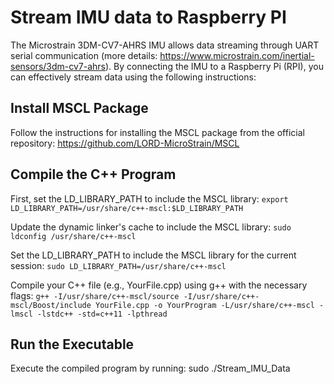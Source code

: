 # Stream IMU data to Raspberry PI

The Microstrain 3DM-CV7-AHRS IMU allows data streaming through UART serial communication (more details: https://www.microstrain.com/inertial-sensors/3dm-cv7-ahrs). 
By connecting the IMU to a Raspberry Pi (RPI), you can effectively stream data using the following instructions:


## Install MSCL Package
Follow the instructions for installing the MSCL package from the official repository: https://github.com/LORD-MicroStrain/MSCL


## Compile the C++ Program

First, set the LD_LIBRARY_PATH to include the MSCL library:
```export LD_LIBRARY_PATH=/usr/share/c++-mscl:$LD_LIBRARY_PATH```

Update the dynamic linker's cache to include the MSCL library:
```sudo ldconfig /usr/share/c++-mscl```

Set the LD_LIBRARY_PATH to include the MSCL library for the current session:
```sudo LD_LIBRARY_PATH=/usr/share/c++-mscl```

Compile your C++ file (e.g., YourFile.cpp) using g++ with the necessary flags:
```g++ -I/usr/share/c++-mscl/source -I/usr/share/c++-mscl/Boost/include YourFile.cpp -o YourProgram -L/usr/share/c++-mscl -lmscl -lstdc++ -std=c++11 -lpthread```


## Run the Executable

Execute the compiled program by running:
sudo ./Stream_IMU_Data
